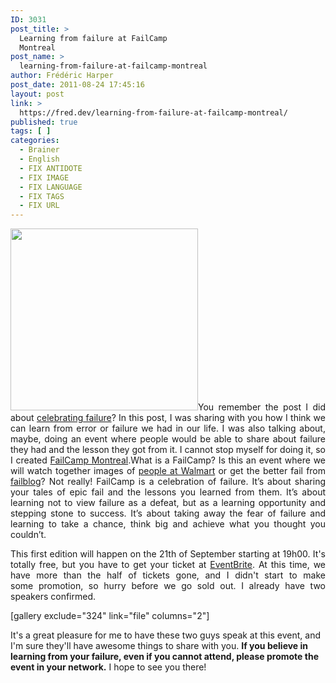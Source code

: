 ```yaml
---
ID: 3031
post_title: >
  Learning from failure at FailCamp
  Montreal
post_name: >
  learning-from-failure-at-failcamp-montreal
author: Frédéric Harper
post_date: 2011-08-24 17:45:16
layout: post
link: >
  https://fred.dev/learning-from-failure-at-failcamp-montreal/
published: true
tags: [ ]
categories:
  - Brainer
  - English
  - FIX ANTIDOTE
  - FIX IMAGE
  - FIX LANGUAGE
  - FIX TAGS
  - FIX URL
---
```

<p style="text-align:justify"><img title="failcampmtl" src="http://fred.dev/wp-content/uploads/2011/08/failcampmtl.png" alt="" width="300" height="291"/>You remember the post I did about <a title="Blog post about celebrating failure" href="https://fred.dev/celebrate-failure/">celebrating failure</a>? In this post, I was sharing with you how I think we can learn from error or failure we had in our life. I was also talking about, maybe, doing an event where people would be able to share about failure they had and the lesson they got from it. I cannot stop myself for doing it, so I created <a title="FailCamp Montreal website" href="https://failcampmtl.org/">FailCamp Montreal</a>.</p<p style="text-align:justify">What is a FailCamp? Is this an event where we will watch together images of <a title="Funny website of people of Walmart" href="https://www.peopleofwalmart.com/photos">people at Walmart</a> or get the better fail from <a title="Failblog" href="https://failblog.org/">failblog</a>? Not really! FailCamp is a celebration of failure. It’s about sharing your tales of epic fail and the lessons you learned from them. It’s about learning not to view failure as a defeat, but as a learning opportunity and stepping stone to success. It’s about taking away the fear of failure and learning to take a chance, think big and achieve what you thought you couldn’t.</p><p style="text-align:justify">This first edition will happen on the 21th of September starting at 19h00. It's totally free, but you have to get your ticket at <a title="FailCamp Montreal EventBrite" href="https://www.eventbrite.com/event/486528219">EventBrite</a>. At this time, we have more than the half of tickets gone, and I didn't start to make some promotion, so hurry before we go sold out. I already have two speakers confirmed.</p> [gallery exclude="324" link="file" columns="2"]<p>It's a great pleasure for me to have these two guys speak at this event, and I'm sure they'll have awesome things to share with you. <strong>If you believe in learning from your failure, even if you cannot attend, please promote the event in your network.</strong> I hope to see you there!</p> 